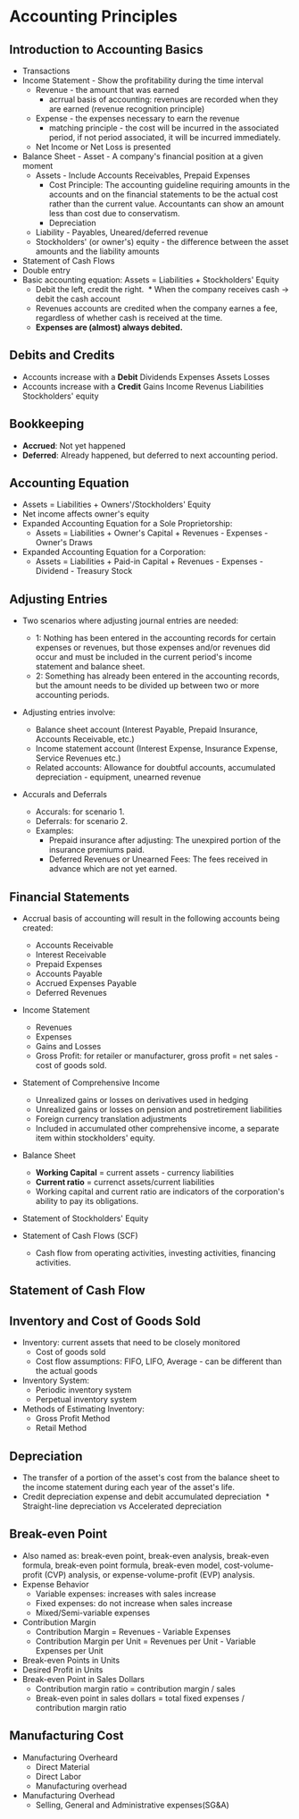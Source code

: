# Accounting Principles

## Introduction to Accounting Basics
* Transactions
* Income Statement - Show the profitability during the time interval
  * Revenue - the amount that was earned
    * acrrual basis of accounting: revenues are recorded when they are earned (revenue recognition principle)
  * Expense - the expenses necessary to earn the revenue
    * matching principle - the cost will be incurred in the associated period, if not period associated, it will be incurred immediately.
  * Net Income or Net Loss is presented 
* Balance Sheet - Asset - A company's financial position at a given moment
  * Assets - Include Accounts Receivables, Prepaid Expenses
    * Cost Principle: The accounting guideline requiring amounts in the accounts and on the financial statements to be the actual cost rather than the current value. Accountants can show an amount less than cost due to conservatism.
    * Depreciation  
  * Liability - Payables, Uneared/deferred revenue
  * Stockholders' (or owner's) equity - the difference between the asset amounts and the liability amounts
* Statement of Cash Flows
* Double entry
* Basic accounting equation: Assets = Liabilities + Stockholders' Equity
  * Debit the left, credit the right.
  * When the company receives cash -> debit the cash account
  * Revenues accounts are credited when the company earnes a fee, regardless of whether cash is received at the time.
  * **Expenses are (almost) always debited.**

## Debits and Credits
 * Accounts increase with a **Debit** Dividends Expenses Assets Losses
 * Accounts increase with a **Credit** Gains Income Revenus Liabilities Stockholders' equity
 
## Bookkeeping
 * **Accrued**: Not yet happened
 * **Deferred**: Already happened, but deferred to next accounting period.

## Accounting Equation
 * Assets = Liabilities + Owners'/Stockholders' Equity
 * Net income affects owner's equity
 * Expanded Accounting Equation for a Sole Proprietorship:
    * Assets = Liabilities + Owner's Capital + Revenues - Expenses - Owner's Draws
 * Expanded Accounting Equation for a Corporation:
    * Assets = Liabilities + Paid-in Capital + Revenues - Expenses - Dividend - Treasury Stock

## Adjusting Entries
 * Two scenarios where adjusting journal entries are needed:
 	* 1: Nothing has been entered in the accounting records for certain expenses or revenues, but those expenses and/or revenues did occur and must be included in the current period's income statement and balance sheet.
	* 2: Something has already been entered in the accounting records, but the amount needs to be divided up between two or more accounting periods.
	
 * Adjusting entries involve:
	* Balance sheet account (Interest Payable, Prepaid Insurance, Accounts Receivable, etc.)
	* Income statement account (Interest Expense, Insurance Expense, Service Revenues etc.)
	* Related accounts: Allowance for doubtful accounts, accumulated depreciation - equipment, unearned revenue

 * Accurals and Deferrals
  	* Accurals: for scenario 1.
	* Deferrals: for scenario 2.
	* Examples: 
		* Prepaid insurance after adjusting: The unexpired portion of the insurance premiums paid.
		* Deferred Revenues or Unearned Fees: The fees received in advance which are not yet earned.
	
## Financial Statements
 * Accrual basis of accounting will result in the following accounts being created:
    * Accounts Receivable
    * Interest Receivable
	* Prepaid Expenses
	* Accounts Payable
	* Accrued Expenses Payable
	* Deferred Revenues
	
 * Income Statement
 	* Revenues
	* Expenses
	* Gains and Losses
	* Gross Profit: for retailer or manufacturer, gross profit = net sales - cost of goods sold.
	
 * Statement of Comprehensive Income
 	* Unrealized gains or losses on derivatives used in hedging
	* Unrealized gains or losses on pension and postretirement liabilities
	* Foreign currency translation adjustments
	* Included in accumulated other comprehensive income, a separate item within stockholders' equity.
	
 * Balance Sheet
 	* **Working Capital** = current assets - currency liabilities
	* **Current ratio** = currenct assets/current liabilities
	* Working capital and current ratio are indicators of the corporation's ability to pay its obligations.
  * Statement of Stockholders' Equity
  * Statement of Cash Flows (SCF)
  	* Cash flow from operating activities, investing activities, financing activities.

## Statement of Cash Flow

## Inventory and Cost of Goods Sold
  * Inventory: current assets that need to be closely monitored
	* Cost of goods sold
	* Cost flow assumptions: FIFO, LIFO, Average - can be different than the actual goods
  * Inventory System: 
	* Periodic inventory system
	* Perpetual inventory system
  * Methods of Estimating Inventory:
  	* Gross Profit Method
	* Retail Method
	
## Depreciation
  * The transfer of a portion of the asset's cost from the balance sheet to the income statement during each year of the asset's life.
  * Credit depreciation expense and debit accumulated depreciation
  * Straight-line depreciation vs Accelerated depreciation

## Break-even Point
  * Also named as: break-even point, break-even analysis, break-even formula, break-even point formula, break-even model, cost-volume-profit (CVP) analysis, or expense-volume-profit (EVP) analysis. 
  * Expense Behavior
	* Variable expenses: increases with sales increase
	* Fixed expenses: do not increase when sales increase
	* Mixed/Semi-variable expenses
  * Contribution Margin
  	* Contribution Margin = Revenues -  Variable Expenses
	* Contribution Margin per Unit = Revenues per Unit - Variable Expenses per Unit
  * Break-even Points in Units
  * Desired Profit in Units
  * Break-even Point in Sales Dollars
  	* Contribution margin ratio = contribution margin / sales
	* Break-even point in sales dollars = total fixed expenses / contribution margin ratio

## Manufacturing Cost
  * Manufacturing Overheard
  	* Direct Material
	* Direct Labor
	* Manufacturing overhead
  * Manufacturing Overhead
  	* Selling, General and Administrative expenses(SG&A)
